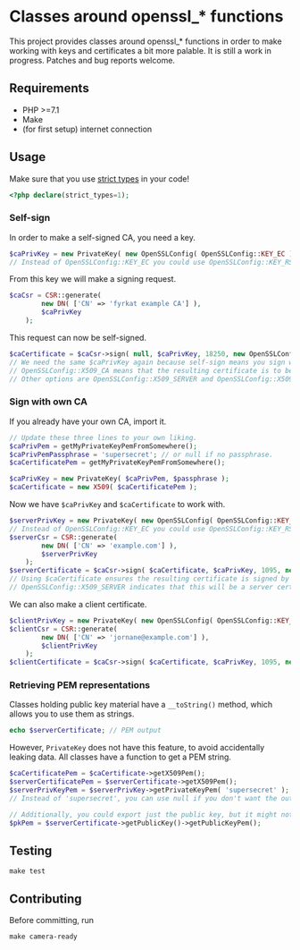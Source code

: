 # Classes around openssl_* functions

This project provides classes around openssl_* functions in order to make
working with keys and certificates a bit more palable.  It is still a work
in progress.  Patches and bug reports welcome.


## Requirements

* PHP >=7.1
* Make
* (for first setup) internet connection


## Usage

Make sure that you use
[strict types](https://www.php.net/manual/en/functions.arguments.php#functions.arguments.type-declaration.strict)
in your code!

```php
<?php declare(strict_types=1);
```

### Self-sign

In order to make a self-signed CA, you need a key.

```php
$caPrivKey = new PrivateKey( new OpenSSLConfig( OpenSSLConfig::KEY_EC ) );
// Instead of OpenSSLConfig::KEY_EC you could use OpenSSLConfig::KEY_RSA.
```

From this key we will make a signing request.

```php
$caCsr = CSR::generate(
		new DN( ['CN' => 'fyrkat example CA'] ),
		$caPrivKey
	);
```

This request can now be self-signed.

```php
$caCertificate = $caCsr->sign( null, $caPrivKey, 18250, new OpenSSLConfig( OpenSSLConfig::X509_CA ) );
// We need the same $caPrivKey again because self-sign means you sign with your own key.
// OpenSSLConfig::X509_CA means that the resulting certificate is to be used as a CA.
// Other options are OpenSSLConfig::X509_SERVER and OpenSSLConfig::X509_CLIENT.
```

### Sign with own CA

If you already have your own CA, import it.

```php
// Update these three lines to your own liking.
$caPrivPem = getMyPrivateKeyPemFromSomewhere();
$caPrivPemPassphrase = 'supersecret'; // or null if no passphrase.
$caCertificatePem = getMyPrivateKeyPemFromSomewhere();

$caPrivKey = new PrivateKey( $caPrivPem, $passphrase );
$caCertificate = new X509( $caCertificatePem );
```

Now we have `$caPrivKey` and `$caCertificate` to work with.

```php
$serverPrivKey = new PrivateKey( new OpenSSLConfig( OpenSSLConfig::KEY_EC ) );
// Instead of OpenSSLConfig::KEY_EC you could use OpenSSLConfig::KEY_RSA.
$serverCsr = CSR::generate(
		new DN( ['CN' => 'example.com'] ),
		$serverPrivKey
	);
$serverCertificate = $caCsr->sign( $caCertificate, $caPrivKey, 1095, new OpenSSLConfig( OpenSSLConfig::X509_SERVER ) );
// Using $caCertificate ensures the resulting certificate is signed by $caCertificate, instead of being self-signed.
// OpenSSLConfig::X509_SERVER indicates that this will be a server certificate.
```

We can also make a client certificate.

```php
$clientPrivKey = new PrivateKey( new OpenSSLConfig( OpenSSLConfig::KEY_EC ) );
$clientCsr = CSR::generate(
		new DN( ['CN' => 'jornane@example.com'] ),
		$clientPrivKey
	);
$clientCertificate = $caCsr->sign( $caCertificate, $caPrivKey, 1095, new OpenSSLConfig( OpenSSLConfig::X509_CLIENT ) );
```

### Retrieving PEM representations

Classes holding public key material have a `__toString()` method, which allows you to use them as strings.

```php
echo $serverCertificate; // PEM output
```

However, `PrivateKey` does not have this feature, to avoid accidentally leaking data.
All classes have a function to get a PEM string.

```php
$caCertificatePem = $caCertificate->getX509Pem();
$serverCertificatePem = $serverCertificate->getX509Pem();
$serverPrivKeyPem = $serverPrivKey->getPrivateKeyPem( 'supersecret' );
// Instead of 'supersecret', you can use null if you don't want the output encrypted

// Additionally, you could export just the public key, but it might not be that useful
$pkPem = $serverCertificate->getPublicKey()->getPublicKeyPem();
```

## Testing

	make test


## Contributing

Before committing, run

	make camera-ready

